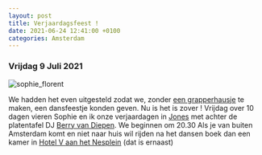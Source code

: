 ```yaml
---
layout: post
title: Verjaardagsfeest !
date: 2021-06-24 12:41:00 +0100
categories: Amsterdam
---
```


### Vrijdag 9 Juli 2021

![sophie_florent](https://prisse.net/sophie_florent.jpg)

We hadden het even uitgesteld zodat we, zonder [een grapperhausje](https://www.volkskrant.nl/columns-opinie/brief-aan-grapperhaus-uw-traan-was-onnodig-uw-huwelijk-had-moeten-worden-uitgesteld~b86572e0/?referrer=https%3A%2F%2Fwww.prisse.nl%2F) te maken, een dansfeestje konden geven. Nu is het is zover ! Vrijdag over 10 dagen vieren Sophie en ik onze verjaardagen in [Jones](http://www.barjones.nl/) met achter de platentafel DJ [Berry van Diepen](https://www.parool.nl/kunst-media/deze-platen-neemt-dj-berry-van-diepen-mee-naar-een-onbewoond-eiland~badedece/?referrer=https%3A%2F%2Fwww.prisse.nl%2F). We beginnen om 20.30
Als je van buiten Amsterdam komt en niet naar huis wil rijden na het dansen boek dan een kamer in [Hotel V aan het Nesplein](https://nesplein.hotelv.com/) (dat is ernaast)
